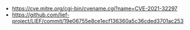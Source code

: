 - https://cve.mitre.org/cgi-bin/cvename.cgi?name=CVE-2021-32297
- https://github.com/lief-project/LIEF/commit/19e06755e8ce1ecf136360a5c36cded3701ac253
